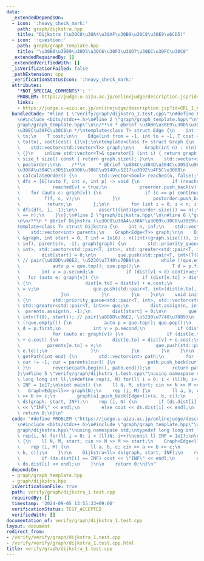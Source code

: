 ```yaml
---
data:
  _extendedDependsOn:
  - icon: ':heavy_check_mark:'
    path: graph/dijkstra.hpp
    title: "Dijkstra (\u30C0\u30A4\u30AF\u30B9\u30C8\u30E9\u6CD5)"
  - icon: ':question:'
    path: graph/graph_template.hpp
    title: "\u30B0\u30E9\u30D5\u30C6\u30F3\u30D7\u30EC\u30FC\u30C8"
  _extendedRequiredBy: []
  _extendedVerifiedWith: []
  _isVerificationFailed: false
  _pathExtension: cpp
  _verificationStatusIcon: ':heavy_check_mark:'
  attributes:
    '*NOT_SPECIAL_COMMENTS*': ''
    PROBLEM: https://judge.u-aizu.ac.jp/onlinejudge/description.jsp?id=GRL_1_A
    links:
    - https://judge.u-aizu.ac.jp/onlinejudge/description.jsp?id=GRL_1_A
  bundledCode: "#line 1 \"verify/graph/dijkstra_1.test.cpp\"\n#define PROBLEM \"https://judge.u-aizu.ac.jp/onlinejudge/description.jsp?id=GRL_1_A\"\
    \n#include <bits/stdc++.h>\n#line 2 \"graph/graph_template.hpp\"\n\n#line 4 \"\
    graph/graph_template.hpp\"\n\n/**\n * @brief \u30B0\u30E9\u30D5\u30C6\u30F3\u30D7\
    \u30EC\u30FC\u30C8\n */\ntemplate<class T> struct Edge {\n    int from;\n    int\
    \ to;\n    T cost;\n\n    Edge(int from = -1, int to = -1, T cost = -1) : from(from),\
    \ to(to), cost(cost) {}\n};\n\ntemplate<class T> struct Graph {\n    int n;\n\
    \    std::vector<std::vector<T>> graph;\n\n    Graph(int n) : n(n), graph(n, std::vector<T>())\
    \ {}\n    inline std::vector<T>& operator[] (int i) { return graph[i]; }\n   \
    \ size_t size() const { return graph.size(); }\n\n    std::vector<int> preorder,\
    \ postorder;\n\n    /**\n     * @brief \u884C\u304D\u304C\u3051\u9806\u3001\u5E30\
    \u308A\u304C\u3051\u9806\u306E\u914D\u5217\u3092\u4F5C\u308B\n     */\n    void\
    \ calculateOrder() {\n        std::vector<bool> reached(n, false);\n        auto\
    \ dfs = [&](auto f, int v, int p) -> void {\n            if (reached[v]) return;\n\
    \            reached[v] = true;\n            preorder.push_back(v);\n        \
    \    for (auto c: graph[v]) {\n                if (c == p) continue;\n       \
    \         f(f, c, v);\n            }\n            postorder.push_back(v);\n  \
    \          return;\n        };\n\n        for (int i = 0; i < n; i++) if (!reached[i])\
    \ dfs(dfs, i, -1);\n\n        assert((int)(preorder.size()) == n);\n        assert((int)(postorder.size())\
    \ == n);\n    }\n};\n#line 2 \"graph/dijkstra.hpp\"\n\n#line 6 \"graph/dijkstra.hpp\"\
    \n\n/**\n * @brief Dijkstra (\u30C0\u30A4\u30AF\u30B9\u30C8\u30E9\u6CD5)\n */\n\
    template<class T> struct Dijkstra {\n    int n, inf;\n    std::vector<T> dist;\n\
    \    std::vector<int> parents;\n    Graph<Edge<T>> graph;\n\n    Dijkstra(Graph<Edge<T>>\
    \ &graph, int start = 0, T inf = 1e16) : n((int)(graph.size())), inf(inf), dist(n,\
    \ inf), parents(n, -1), graph(graph) {\n        std::priority_queue<std::pair<T,\
    \ int>, std::vector<std::pair<T, int>>, std::greater<std::pair<T, int>>> que;\n\
    \        dist[start] = 0;\n\n        que.push(std::pair<T, int>(T(0), start));\
    \ // pair(\u8DDD\u96E2, \u5230\u7740\u70B9)\n        while (!que.empty()) {\n\
    \            auto p = que.top(); que.pop();\n            T d = p.first;\n    \
    \        int v = p.second;\n            if (dist[v] < d) continue;\n         \
    \   for (auto e: graph[v]) {\n                if (dist[e.to] > dist[v] + e.cost)\
    \ {\n                    dist[e.to] = dist[v] + e.cost;\n                    parents[e.to]\
    \ = v;\n                    que.push(std::pair<T, int>(dist[e.to], e.to));\n \
    \               }\n            }\n        }\n    }\n\n    void init(int start)\
    \ {\n        std::priority_queue<std::pair<T, int>, std::vector<std::pair<T, int>>,\
    \ std::greater<std::pair<T, int>>> que;\n        dist.assign(n, inf);\n      \
    \  parents.assign(n, -1);\n        dist[start] = 0;\n\n        que.push(std::pair<T,\
    \ int>(T(0), start)); // pair(\u8DDD\u96E2, \u5230\u7740\u70B9)\n        while\
    \ (!que.empty()) {\n            auto p = que.top(); que.pop();\n            T\
    \ d = p.first;\n            int v = p.second;\n            if (dist[v] < d) continue;\n\
    \            for (auto e: graph[v]) {\n                if (dist[e.to] > dist[v]\
    \ + e.cost) {\n                    dist[e.to] = dist[v] + e.cost;\n          \
    \          parents[e.to] = v;\n                    que.push(std::pair<T, int>(dist[e.to],\
    \ e.to));\n                }\n            }\n        }\n    }\n\n    std::vector<int>\
    \ getPath(int end) {\n        std::vector<int> path;\n        for (int cur = end;\
    \ cur != -1; cur = parents[cur]) {\n            path.push_back(cur);\n       \
    \ }\n        reverse(path.begin(), path.end());\n        return path;\n    }\n\
    };\n#line 5 \"verify/graph/dijkstra_1.test.cpp\"\nusing namespace std;\ntypedef\
    \ long long int ll;\n#define rep(i, N) for(ll i = 0; i < (ll)N; i++)\nconst ll\
    \ INF = 1e17;\n\nint main() {\n    ll N, M, start; cin >> N >> M >> start;\n \
    \   Graph<Edge<ll>> graph(N);\n    rep (i, M) {\n        ll a, b, c; cin >> a\
    \ >> b >> c;\n        graph[a].push_back(Edge<ll>(a, b, c));\n    }\n\n    Dijkstra<ll>\
    \ ds(graph, start, INF);\n    rep (i, N) {\n        if (ds.dist[i] == INF) cout\
    \ << \"INF\" << endl;\n        else cout << ds.dist[i] << endl;\n    }\n\n   \
    \ return 0;\n}\n"
  code: "#define PROBLEM \"https://judge.u-aizu.ac.jp/onlinejudge/description.jsp?id=GRL_1_A\"\
    \n#include <bits/stdc++.h>\n#include \"graph/graph_template.hpp\"\n#include \"\
    graph/dijkstra.hpp\"\nusing namespace std;\ntypedef long long int ll;\n#define\
    \ rep(i, N) for(ll i = 0; i < (ll)N; i++)\nconst ll INF = 1e17;\n\nint main()\
    \ {\n    ll N, M, start; cin >> N >> M >> start;\n    Graph<Edge<ll>> graph(N);\n\
    \    rep (i, M) {\n        ll a, b, c; cin >> a >> b >> c;\n        graph[a].push_back(Edge<ll>(a,\
    \ b, c));\n    }\n\n    Dijkstra<ll> ds(graph, start, INF);\n    rep (i, N) {\n\
    \        if (ds.dist[i] == INF) cout << \"INF\" << endl;\n        else cout <<\
    \ ds.dist[i] << endl;\n    }\n\n    return 0;\n}\n"
  dependsOn:
  - graph/graph_template.hpp
  - graph/dijkstra.hpp
  isVerificationFile: true
  path: verify/graph/dijkstra_1.test.cpp
  requiredBy: []
  timestamp: '2024-09-05 13:55:33+09:00'
  verificationStatus: TEST_ACCEPTED
  verifiedWith: []
documentation_of: verify/graph/dijkstra_1.test.cpp
layout: document
redirect_from:
- /verify/verify/graph/dijkstra_1.test.cpp
- /verify/verify/graph/dijkstra_1.test.cpp.html
title: verify/graph/dijkstra_1.test.cpp
---
```

